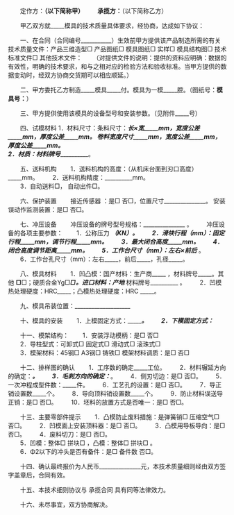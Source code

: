 
 


　　定作方：____________（以下简称甲） 
　　承揽方：____________（以下简称乙方）


　　甲乙双方就_____模具的技术质量具体要求，经协商，达成如下协议：


　　一、在合同（合同编号___________）生效前甲方提供该产品制造所需的有关技术质量文件：产品三维造型□  产品图纸□  模具图纸□  实样□  模具结构图□  技术标准文件□  其他技术文件： 
　　（对提供文件的说明：提供的资料应明确：数据的有效性，明确的技术要求，和与之相对应的检验方法和验收标准。当甲方提供的数据变动时，经双方协商交货期可以相应顺延。）


　　二、甲方委托乙方制造_____模具_____付。模具为一模_____腔。（图纸号：__________模具号：__________）


　　三、甲方提供使用该模具的设备型号和安装参数。（见附件_____号）


　　四、试模材料
    1．材料尺寸：条料尺寸：_____长×宽_____mm，宽度公差_____mm，厚度公差_____mm。 卷料宽度尺寸_____mm，宽度公差_____mm，厚度公差_____mm。  
    2．材质：材料牌号_______________。


　　五、送料机构
　　1．送料机构的高度：（从机床台面到刃口高度）_____mm。 
　　2．送料机构精度：__________mm。  
　　3．自动送料□， 自动出件□。


　　六、保护装置
　　接近传感器 ：是□  否□，位置尺寸_______________。
    安装误动作监测装置：是□   否□。


　　七、冲压设备
　　冲压设备的牌号型号规格：_______________ 。
　　冲压设备的各项主要参数：
　　1．公称压力 __________（KN）。 
　　2．滑块行程（mm）：固定行程_____mm，调节行程_____mm。
　　3．最大闭合高度_____mm。
　　4．闭合高度调节距离_____mm。
　　5．工作台尺寸（mm）：左右_____×前后_____ 。
　　6．工作台孔尺寸（mm）：左右_____，前后_____，孔径_____。


　　八、模具材料
　　1．凹凸模：国产材料：生产商_____ ，材料牌号_____。其他 __________□__________□；硬质合金Yg□_____□。进口材料：产地_____  材料牌号__________ 。
　　2．凹模热处理硬度：HRC_____；凸模热处理硬度：HRC _____。


　　九、模具吊装位置：____________________


　　十、模具的安装
　　1．上模固定方式：______________________________。
　　2．下模固定方式：_________________________


　　十一、模架结构：
　　1．安装浮动模柄：是□   否□   
　　2．导柱型式：可卸式□   固定式□   滑动式□   滚珠式□   
　　3．模架材料：45钢□   A3钢□   铸铁□   模架材料调质：是□   否□


　　十二、排样图的确认
　　1．工序数的确定_____工位。 
　　2．材料辗延方向的确定：_______________。 
　　3．毛刺方向的确定：_______________。
　　4．侧刃切边：是□   否□。 
　　5．一次冲程成型件数：_____件。
　　6．工艺孔的设置：是□   否□。 
　　7．导正销设置数_____个。 
　　8．导向顶料销设置数_____个。 
　　9．防止材料误送导正销：是□  否□。 
　　10．坯料的放置方式是否唯一：是□   否□。


　　十三、主要零部件提示
　　1．凸模防止废料措施：是弹簧销□   压缩空气□   否□。 
　　2．凹模面上安装顶料器：是□   否□。 
　　3．凸模用导板导向：是□   否□。
　　4．废料切刀：是□   否□。    
　　5．凹模：整体□  拼块□  ，凸模：整体□  拼块□ 。     
　　6．Φ2以下的冲头是否有备件：是□  备件数       否□。


　　十四、确认最终报价为人民币_______________元，本技术质量细则经由双方签字盖章后，合同有效。


　　十五、本技术细则协议与
承揽合同
具有同等法律效力。


　　十六、未尽事宜，双方协商解决。
 


 

 
 
 
 
 
  


  
 

  


  


  
 
 
 
 

